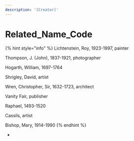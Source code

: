 ```yaml
---
description: '[Creator]'
---
```


# Related\_Name\_Code

{% hint style="info" %}
Lichtenstein, Roy, 1923-1997, painter

Thompson, J. (John), 1837-1921, photographer

Hogarth, William, 1697-1764

Shrigley, David, artist

Wren, Christopher, Sir, 1632-1723, architect

Vanity Fair, publisher

Raphael, 1493-1520

Cassils, artist

Bishop, Mary, 1914-1990
{% endhint %}

*
